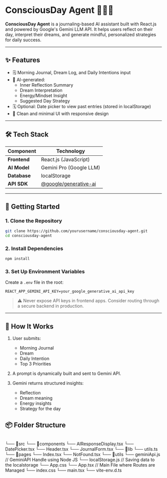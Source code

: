 
# ConsciousDay Agent 🧘‍♂️📝

**ConsciousDay Agent** is a journaling-based AI assistant built with React.js and powered by Google's Gemini LLM API. It helps users reflect on their day, interpret their dreams, and generate mindful, personalized strategies for daily success.

---

## ✨ Features

- 🗒 Morning Journal, Dream Log, and Daily Intentions input
- 🤖 AI-generated:
  - Inner Reflection Summary
  - Dream Interpretation
  - Energy/Mindset Insight
  - Suggested Day Strategy
- 🗓 Optional: Date picker to view past entries (stored in localStorage)
- 🎨 Clean and minimal UI with responsive design

---

## 🛠 Tech Stack

| Component    | Technology                |
|--------------|---------------------------|
| **Frontend** | React.js (JavaScript)     |
| **AI Model** | Gemini Pro (Google LLM)   |
| **Database** | localStorage              |
| **API SDK**  | [@google/generative-ai](https://www.npmjs.com/package/@google/generative-ai) |

---

## 🚀 Getting Started

### 1. Clone the Repository

```bash
git clone https://github.com/yourusername/consciousday-agent.git
cd consciousday-agent
````

### 2. Install Dependencies

```bash
npm install
```

### 3. Set Up Environment Variables

Create a `.env` file in the root:

```
REACT_APP_GEMINI_API_KEY=your_google_generative_ai_api_key
```

> ⚠️ Never expose API keys in frontend apps. Consider routing through a secure backend in production.

---

## 🧠 How It Works

1. User submits:

   * Morning Journal
   * Dream
   * Daily Intention
   * Top 3 Priorities

2. A prompt is dynamically built and sent to Gemini API.

3. Gemini returns structured insights:

   * Reflection
   * Dream meaning
   * Energy insights
   * Strategy for the day


## 📦 Folder Structure

```
```
└── 📁src
    └── 📁components
        └── AIResponseDisplay.tsx
        └── DatePicker.tsx
        └── Header.tsx
        └── JournalForm.tsx
    └── 📁lib
        └── utils.ts
    └── 📁pages
        └── Index.tsx
        └── NotFound.tsx
    └── 📁utils
        └── geminiApi.js // GeminiAPI Handle using Node JS
        └── localStorage.js // Saving data to the localstorage
    └── App.css
    └── App.tsx // Main File where Routes are Managed 
    └── index.css
    └── main.tsx
    └── vite-env.d.ts
```



